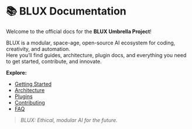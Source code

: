 # 📚 BLUX Documentation

Welcome to the official docs for the **BLUX Umbrella Project**!

BLUX is a modular, space-age, open-source AI ecosystem for coding, creativity, and automation.  
Here you’ll find guides, architecture, plugin docs, and everything you need to get started, contribute, and innovate.

**Explore:**
- [Getting Started](getting-started.md)
- [Architecture](architecture.md)
- [Plugins](plugins.md)
- [Contributing](contributing.md)
- [FAQ](faq.md)

> _BLUX: Ethical, modular AI for the future._
